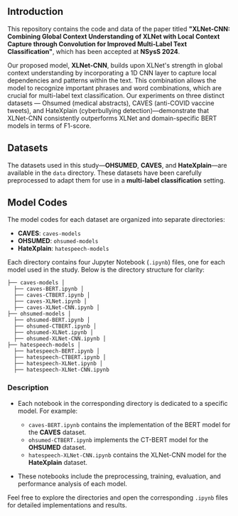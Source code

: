 ## Introduction

This repository contains the code and data of the paper titled **"XLNet-CNN: Combining Global Context Understanding of XLNet with Local Context Capture through Convolution for Improved Multi-Label Text Classification"**, which has been accepted at **NSysS 2024**.

Our proposed model, **XLNet-CNN**, builds upon XLNet's strength in global context understanding by incorporating a 1D CNN layer to capture local dependencies and patterns within the text. This combination allows the model to recognize important phrases and word combinations, which are crucial for multi-label text classification. Our experiments on three distinct datasets — Ohsumed (medical abstracts), CAVES (anti-COVID vaccine tweets), and HateXplain (cyberbullying detection)—demonstrate that XLNet-CNN consistently outperforms XLNet and domain-specific BERT models in terms of F1-score.

## Datasets

The datasets used in this study—**OHSUMED**, **CAVES**, and **HateXplain**—are available in the `data` directory.  These datasets have been carefully preprocessed to adapt them for use in a **multi-label classification** setting. 


## Model Codes

The model codes for each dataset are organized into separate directories:  
- **CAVES**: `caves-models`
- **OHSUMED**: `ohsumed-models`
- **HateXplain**: `hatespeech-models`

Each directory contains four Jupyter Notebook (`.ipynb`) files, one for each model used in the study. Below is the directory structure for clarity:

```
├── caves-models │
  ├── caves-BERT.ipynb │
  ├── caves-CTBERT.ipynb │
  ├── caves-XLNet.ipynb │
  ├── caves-XLNet-CNN.ipynb │ 
├── ohsumed-models │
  ├── ohsumed-BERT.ipynb │
  ├── ohsumed-CTBERT.ipynb │
  ├── ohsumed-XLNet.ipynb │
  ├── ohsumed-XLNet-CNN.ipynb │ 
├── hatespeech-models │
  ├── hatespeech-BERT.ipynb │
  ├── hatespeech-CTBERT.ipynb │
  ├── hatespeech-XLNet.ipynb │
  ├── hatespeech-XLNet-CNN.ipynb
```




### Description

- Each notebook in the corresponding directory is dedicated to a specific model. For example:
  - `caves-BERT.ipynb` contains the implementation of the BERT model for the **CAVES** dataset.
  - `ohsumed-CTBERT.ipynb` implements the CT-BERT model for the **OHSUMED** dataset.
  - `hatespeech-XLNet-CNN.ipynb` contains the XLNet-CNN model for the **HateXplain** dataset.

- These notebooks include the preprocessing, training, evaluation, and performance analysis of each model.

Feel free to explore the directories and open the corresponding `.ipynb` files for detailed implementations and results.
